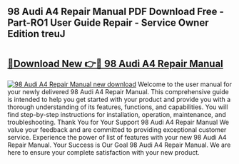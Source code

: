 ## 98 Audi A4 Repair Manual PDF Download Free - Part-RO1 User Guide Repair - Service Owner Edition treuJ

# <h2><a href="http://bc75849.oget.top/?id=98+Audi+A4+Repair+Manual">🔗Download New 👉🔴 98 Audi A4 Repair Manual</a></h2>

[![98 Audi A4 Repair Manual new download](https://i.imgur.com/5g1atiW.png)](http://bc75849.oget.top/?id=98+Audi+A4+Repair+Manual)
Welcome to the user manual for your newly delivered 98 Audi A4 Repair Manual. This comprehensive guide is intended to help you get started with your product and provide you with a thorough understanding of its features, functions, and capabilities. You will find step-by-step instructions for installation, operation, maintenance, and troubleshooting. Thank You for Your Support 98 Audi A4 Repair Manual We value your feedback and are committed to providing exceptional customer service. Experience the power of list of features with your new 98 Audi A4 Repair Manual. Your Success is Our Goal 98 Audi A4 Repair Manual. We are here to ensure your complete satisfaction with your new product.
